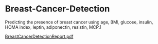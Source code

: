 # Breast-Cancer-Detection
Predicting the presence of breast cancer using age, BMl, glucose, insulin, HOMA index, leptin, adiponectin, resistin, MCP.1

[BreastCancerDetectionReport.pdf](https://github.com/user-attachments/files/19450860/BreastCancerDetectionReport.pdf)

